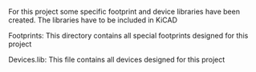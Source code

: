 For this project some specific footprint and device libraries have been created.
The libraries have to be included in KiCAD

Footprints:
This directory contains all special footprints designed for this project

Devices.lib:
This file contains all devices designed for this project
